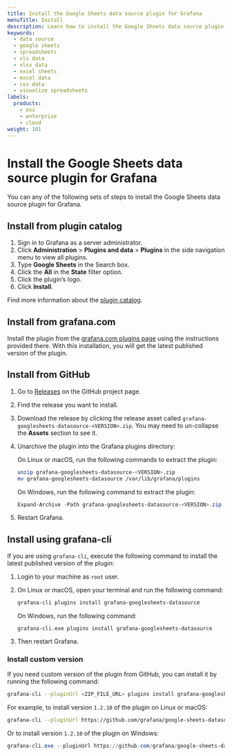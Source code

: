 ```yaml
---
title: Install the Google Sheets data source plugin for Grafana
menuTitle: Install
description: Learn how to install the Google Sheets data source plugin for Grafana
keywords:
  - data source
  - google sheets
  - spreadsheets
  - xls data
  - xlsx data
  - excel sheets
  - excel data
  - csv data
  - visualize spreadsheets
labels:
  products:
    - oss
    - enterprise
    - cloud
weight: 101
---
```


# Install the Google Sheets data source plugin for Grafana

You can any of the following sets of steps to install the Google Sheets data source plugin for Grafana.

## Install from plugin catalog

1. Sign in to Grafana as a server administrator.
1. Click **Administration** > **Plugins and data** > **Plugins** in the side navigation menu to view all plugins.
1. Type **Google Sheets** in the Search box.
1. Click the **All** in the **State** filter option.
1. Click the plugin’s logo.
1. Click **Install**.

Find more information about the [plugin catalog](https://grafana.com/docs/grafana/latest/administration/plugin-management/#plugin-catalog).

## Install from grafana.com

Install the plugin from the [grafana.com plugins page](https://grafana.com/grafana/plugins/grafana-googlesheets-datasource/?tab=installation) using the instructions provided there. With this installation, you will get the latest published version of the plugin.

## Install from GitHub

1. Go to [Releases](https://github.com/grafana/google-sheets-datasource/releases) on the GitHub project page.

1. Find the release you want to install.

1. Download the release by clicking the release asset called `grafana-googlesheets-datasource-<VERSION>.zip`. You may need to un-collapse the **Assets** section to see it.

1. Unarchive the plugin into the Grafana plugins directory:

   On Linux or macOS, run the following commands to extract the plugin:

   ```bash
   unzip grafana-googlesheets-datasource-<VERSION>.zip
   mv grafana-googlesheets-datasource /var/lib/grafana/plugins
   ```

   On Windows, run the following command to extract the plugin:

   ```powershell
   Expand-Archive -Path grafana-googlesheets-datasource-<VERSION>.zip -DestinationPath C:\grafana\data\plugins
   ```

1. Restart Grafana.

## Install using grafana-cli

If you are using `grafana-cli`, execute the following command to install the latest published version of the plugin:

1. Login to your machine as `root` user.

1. On Linux or macOS, open your terminal and run the following command:

   ```bash
   grafana-cli plugins install grafana-googlesheets-datasource
   ```

   On Windows, run the following command:

   ```shell
   grafana-cli.exe plugins install grafana-googlesheets-datasource
   ```

1. Then restart Grafana.

### Install custom version

If you need custom version of the plugin from GitHub, you can install it by running the following command:

```bash
grafana-cli --pluginUrl <ZIP_FILE_URL> plugins install grafana-googlesheets-datasource
```

For example, to install version `1.2.10` of the plugin on Linux or macOS:

```bash
grafana-cli --pluginUrl https://github.com/grafana/google-sheets-datasource/releases/download/v1.2.10/grafana-googlesheets-datasource-1.2.10.zip plugins install grafana-googlesheets-datasource
```

Or to install version `1.2.10` of the plugin on Windows:

```powershell
grafana-cli.exe --pluginUrl https://github.com/grafana/google-sheets-datasource/releases/download/v1.2.10/grafana-googlesheets-datasource-1.2.10.zip plugins install grafana-googlesheets-datasource
```
